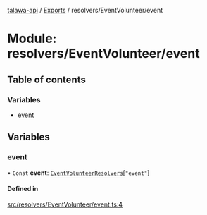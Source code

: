 [talawa-api](../README.md) / [Exports](../modules.md) / resolvers/EventVolunteer/event

# Module: resolvers/EventVolunteer/event

## Table of contents

### Variables

- [event](resolvers_EventVolunteer_event.md#event)

## Variables

### event

• `Const` **event**: [`EventVolunteerResolvers`](types_generatedGraphQLTypes.md#eventvolunteerresolvers)[``"event"``]

#### Defined in

[src/resolvers/EventVolunteer/event.ts:4](https://github.com/PalisadoesFoundation/talawa-api/blob/e919df4/src/resolvers/EventVolunteer/event.ts#L4)
